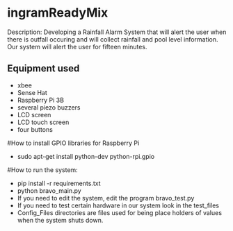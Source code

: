 # ingramReadyMix


Description: Developing a Rainfall Alarm System that will alert the user when there is outfall occuring and will collect rainfall and pool level information. Our system will alert the user for fifteen minutes. 

Equipment used
-----------------
* xbee 
* Sense Hat
* Raspberry Pi 3B
* several piezo buzzers
* LCD screen
* LCD touch screen 
* four buttons

#How to install GPIO libraries for Raspberry Pi 
* sudo apt-get install python-dev python-rpi.gpio

#How to run the system:
* pip install -r requirements.txt
* python bravo_main.py
* If you need to edit the system, edit the program bravo_test.py
* If you need to test certain hardware in our system look in the test_files
* Config_Files directories are files used for being place holders of values when 
the system shuts down.
